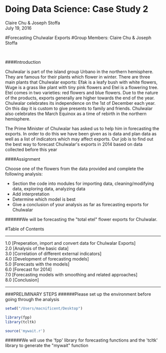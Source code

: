 # Doing Data Science: Case Study 2
Claire Chu & Joseph Stoffa  
July 19, 2016  

#Forecasting Chulwalar Exports
#Group Members: Claire Chu & Joseph Stoffa

<br>

####Introduction

Chulwalar is part of the island group Urbano in the northern hemisphere. They are famous for their plants which flower in winter. There are three main plants that Chulwalar exports: Efak is a leafy bush with white flowers, Wuge is a grass like plant with tiny pink flowers and Etel is a flowering tree. Etel comes in two varieties: red flowers and blue flowers. Due to the nature of the products, exports generally are higher towards the end of the year. Chulwalar celebrates its independence on the 1st of December each year. On this day it is custom to give presents to family and friends. Chulwalar also celebrates the March Equinox as a time of rebirth in the northern hemisphere. 

The Prime Minister of Chulwalar has asked us to help him in forecasting the exports. In order to do this we have been given as is data and plan data as well as a list of indicators which may affect exports. Our job is to find out the best way to forecast Chulwalar's exports in 2014 based on data collected before this year 
<br>

####Assignment<br>

Choose one of the flowers from the data provided and complete the following analysis:<br>
- Section the code into modules for importing data, cleaning/modifying data, exploring data, analyzing data<br>
- Add interpretation<br>
- Determine which model is best<br>
- Give a conclusion of your analysis as far as forecasting exports for Chulwalar<br>

######We will be forecasting the "total etel" flower exports for Chulwalar.

#Table of Contents
****************************
1.0 [Preperation, import and convert data for Chulwalar Exports]<br>
2.0 [Analysis of the basic data]<br>
3.0 [Correlation of different external indicators]<br>
4.0 [Development of forecasting models]<br>
5.0 [Forecasts with the models]<br>
6.0 [Forecast for 2014]<br>
7.0 [Forecasting models with smoothing and related approaches]<br>
8.0 [Conclusion]<br>
****************************
<div id='id-section1'/>
###PRELIMINARY STEPS
######Please set up the environment before going through the analysis

```r
setwd("/Users/macnificent/Desktop")

library(fpp)
library(tcltk)

source('mywait.r')
```

######We will use the 'fpp' library for forecasting functions and the 'tcltk' library to generate the "mywait" function
